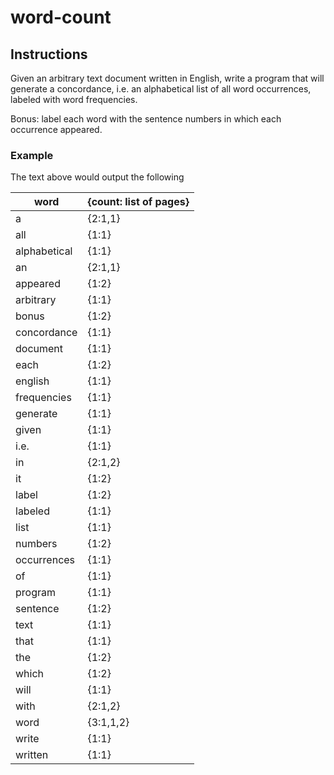 # word-count

## Instructions

Given an arbitrary text document written in English, write a program that will generate a  concordance, i.e. an alphabetical list of all word occurrences, labeled with word  frequencies.

Bonus: label each word with the sentence numbers in which each occurrence appeared.  

### Example

The text above would output the following

| word | {count: list of pages} |
|--- | --- |
| a | {2:1,1} |
| all | {1:1} | 
| alphabetical | {1:1} |  
| an | {2:1,1} |  
| appeared | {1:2} |
| arbitrary | {1:1} | 
| bonus | {1:2} | 
| concordance | {1:1} | 
| document | {1:1} | 
| each | {1:2} | 
| english | {1:1} | 
| frequencies | {1:1} | 
| generate | {1:1} | 
| given | {1:1} | 
| i.e. | {1:1} | 
| in | {2:1,2} | 
| it | {1:2} | 
| label | {1:2} | 
| labeled | {1:1} | 
| list | {1:1} | 
| numbers | {1:2} | 
| occurrences | {1:1} | 
| of | {1:1} | 
| program | {1:1} | 
| sentence | {1:2} | 
| text | {1:1} | 
| that | {1:1} | 
| the | {1:2} | 
| which | {1:2} | 
| will | {1:1} | 
| with | {2:1,2} | 
| word | {3:1,1,2} | 
| write | {1:1} | 
| written | {1:1} |
